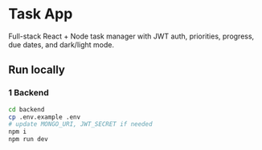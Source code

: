 # Task App

Full-stack React + Node task manager with JWT auth, priorities, progress, due dates, and dark/light mode.

## Run locally

### 1 Backend
```bash
cd backend
cp .env.example .env
# update MONGO_URI, JWT_SECRET if needed
npm i
npm run dev
